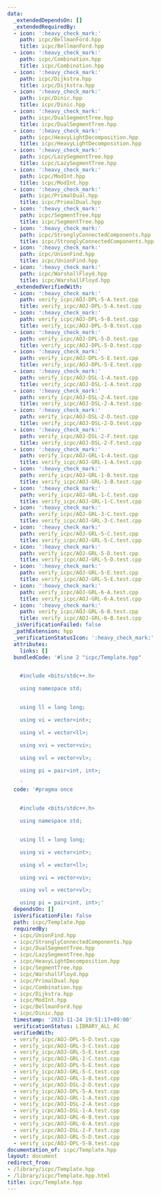 ```yaml
---
data:
  _extendedDependsOn: []
  _extendedRequiredBy:
  - icon: ':heavy_check_mark:'
    path: icpc/BellmanFord.hpp
    title: icpc/BellmanFord.hpp
  - icon: ':heavy_check_mark:'
    path: icpc/Combination.hpp
    title: icpc/Combination.hpp
  - icon: ':heavy_check_mark:'
    path: icpc/Dijkstra.hpp
    title: icpc/Dijkstra.hpp
  - icon: ':heavy_check_mark:'
    path: icpc/Dinic.hpp
    title: icpc/Dinic.hpp
  - icon: ':heavy_check_mark:'
    path: icpc/DualSegmentTree.hpp
    title: icpc/DualSegmentTree.hpp
  - icon: ':heavy_check_mark:'
    path: icpc/HeavyLightDecomposition.hpp
    title: icpc/HeavyLightDecomposition.hpp
  - icon: ':heavy_check_mark:'
    path: icpc/LazySegmentTree.hpp
    title: icpc/LazySegmentTree.hpp
  - icon: ':heavy_check_mark:'
    path: icpc/ModInt.hpp
    title: icpc/ModInt.hpp
  - icon: ':heavy_check_mark:'
    path: icpc/PrimalDual.hpp
    title: icpc/PrimalDual.hpp
  - icon: ':heavy_check_mark:'
    path: icpc/SegmentTree.hpp
    title: icpc/SegmentTree.hpp
  - icon: ':heavy_check_mark:'
    path: icpc/StronglyConnectedComponents.hpp
    title: icpc/StronglyConnectedComponents.hpp
  - icon: ':heavy_check_mark:'
    path: icpc/UnionFind.hpp
    title: icpc/UnionFind.hpp
  - icon: ':heavy_check_mark:'
    path: icpc/WarshallFloyd.hpp
    title: icpc/WarshallFloyd.hpp
  _extendedVerifiedWith:
  - icon: ':heavy_check_mark:'
    path: verify_icpc/AOJ-DPL-5-A.test.cpp
    title: verify_icpc/AOJ-DPL-5-A.test.cpp
  - icon: ':heavy_check_mark:'
    path: verify_icpc/AOJ-DPL-5-B.test.cpp
    title: verify_icpc/AOJ-DPL-5-B.test.cpp
  - icon: ':heavy_check_mark:'
    path: verify_icpc/AOJ-DPL-5-D.test.cpp
    title: verify_icpc/AOJ-DPL-5-D.test.cpp
  - icon: ':heavy_check_mark:'
    path: verify_icpc/AOJ-DPL-5-E.test.cpp
    title: verify_icpc/AOJ-DPL-5-E.test.cpp
  - icon: ':heavy_check_mark:'
    path: verify_icpc/AOJ-DSL-1-A.test.cpp
    title: verify_icpc/AOJ-DSL-1-A.test.cpp
  - icon: ':heavy_check_mark:'
    path: verify_icpc/AOJ-DSL-2-A.test.cpp
    title: verify_icpc/AOJ-DSL-2-A.test.cpp
  - icon: ':heavy_check_mark:'
    path: verify_icpc/AOJ-DSL-2-D.test.cpp
    title: verify_icpc/AOJ-DSL-2-D.test.cpp
  - icon: ':heavy_check_mark:'
    path: verify_icpc/AOJ-DSL-2-F.test.cpp
    title: verify_icpc/AOJ-DSL-2-F.test.cpp
  - icon: ':heavy_check_mark:'
    path: verify_icpc/AOJ-GRL-1-A.test.cpp
    title: verify_icpc/AOJ-GRL-1-A.test.cpp
  - icon: ':heavy_check_mark:'
    path: verify_icpc/AOJ-GRL-1-B.test.cpp
    title: verify_icpc/AOJ-GRL-1-B.test.cpp
  - icon: ':heavy_check_mark:'
    path: verify_icpc/AOJ-GRL-1-C.test.cpp
    title: verify_icpc/AOJ-GRL-1-C.test.cpp
  - icon: ':heavy_check_mark:'
    path: verify_icpc/AOJ-GRL-3-C.test.cpp
    title: verify_icpc/AOJ-GRL-3-C.test.cpp
  - icon: ':heavy_check_mark:'
    path: verify_icpc/AOJ-GRL-5-C.test.cpp
    title: verify_icpc/AOJ-GRL-5-C.test.cpp
  - icon: ':heavy_check_mark:'
    path: verify_icpc/AOJ-GRL-5-D.test.cpp
    title: verify_icpc/AOJ-GRL-5-D.test.cpp
  - icon: ':heavy_check_mark:'
    path: verify_icpc/AOJ-GRL-5-E.test.cpp
    title: verify_icpc/AOJ-GRL-5-E.test.cpp
  - icon: ':heavy_check_mark:'
    path: verify_icpc/AOJ-GRL-6-A.test.cpp
    title: verify_icpc/AOJ-GRL-6-A.test.cpp
  - icon: ':heavy_check_mark:'
    path: verify_icpc/AOJ-GRL-6-B.test.cpp
    title: verify_icpc/AOJ-GRL-6-B.test.cpp
  _isVerificationFailed: false
  _pathExtension: hpp
  _verificationStatusIcon: ':heavy_check_mark:'
  attributes:
    links: []
  bundledCode: '#line 2 "icpc/Template.hpp"


    #include <bits/stdc++.h>

    using namespace std;


    using ll = long long;

    using vi = vector<int>;

    using vl = vector<ll>;

    using vvi = vector<vi>;

    using vvl = vector<vl>;

    using pi = pair<int, int>;

    '
  code: '#pragma once


    #include <bits/stdc++.h>

    using namespace std;


    using ll = long long;

    using vi = vector<int>;

    using vl = vector<ll>;

    using vvi = vector<vi>;

    using vvl = vector<vl>;

    using pi = pair<int, int>;'
  dependsOn: []
  isVerificationFile: false
  path: icpc/Template.hpp
  requiredBy:
  - icpc/UnionFind.hpp
  - icpc/StronglyConnectedComponents.hpp
  - icpc/DualSegmentTree.hpp
  - icpc/LazySegmentTree.hpp
  - icpc/HeavyLightDecomposition.hpp
  - icpc/SegmentTree.hpp
  - icpc/WarshallFloyd.hpp
  - icpc/PrimalDual.hpp
  - icpc/Combination.hpp
  - icpc/Dijkstra.hpp
  - icpc/ModInt.hpp
  - icpc/BellmanFord.hpp
  - icpc/Dinic.hpp
  timestamp: '2023-11-24 19:51:17+09:00'
  verificationStatus: LIBRARY_ALL_AC
  verifiedWith:
  - verify_icpc/AOJ-DPL-5-D.test.cpp
  - verify_icpc/AOJ-GRL-3-C.test.cpp
  - verify_icpc/AOJ-GRL-5-E.test.cpp
  - verify_icpc/AOJ-GRL-1-C.test.cpp
  - verify_icpc/AOJ-DPL-5-E.test.cpp
  - verify_icpc/AOJ-GRL-5-C.test.cpp
  - verify_icpc/AOJ-GRL-1-B.test.cpp
  - verify_icpc/AOJ-DSL-2-D.test.cpp
  - verify_icpc/AOJ-DPL-5-A.test.cpp
  - verify_icpc/AOJ-GRL-1-A.test.cpp
  - verify_icpc/AOJ-DSL-2-A.test.cpp
  - verify_icpc/AOJ-DSL-1-A.test.cpp
  - verify_icpc/AOJ-GRL-6-B.test.cpp
  - verify_icpc/AOJ-GRL-6-A.test.cpp
  - verify_icpc/AOJ-DSL-2-F.test.cpp
  - verify_icpc/AOJ-GRL-5-D.test.cpp
  - verify_icpc/AOJ-DPL-5-B.test.cpp
documentation_of: icpc/Template.hpp
layout: document
redirect_from:
- /library/icpc/Template.hpp
- /library/icpc/Template.hpp.html
title: icpc/Template.hpp
---
```

